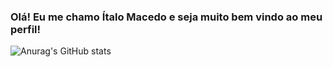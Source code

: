 ### Olá! Eu me chamo Ítalo Macedo e seja muito bem vindo ao meu perfil!

![Anurag's GitHub stats](https://github-readme-stats.vercel.app/api?username=ÍtaloMac&show_icons=true)

